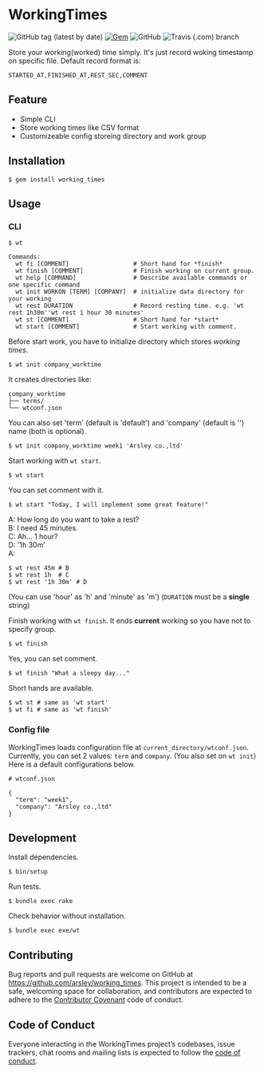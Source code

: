# WorkingTimes

![GitHub tag (latest by date)](https://img.shields.io/github/v/tag/arsley/working_times?style=flat-square)
[![Gem](https://img.shields.io/gem/v/working_times?style=flat-square)](https://rubygems.org/gems/working_times)
![GitHub](https://img.shields.io/github/license/arsley/working_times?style=flat-square)
![Travis (.com) branch](https://img.shields.io/travis/com/arsley/working_times/master?style=flat-square)

Store your working(worked) time simply.
It's just record woking timestamp on specific file.
Default record format is:

```
STARTED_AT,FINISHED_AT,REST_SEC,COMMENT
```

## Feature

- Simple CLI
- Store working times like CSV format
- Customizeable config storeing directory and work group

## Installation

```
$ gem install working_times
```

## Usage

### CLI

```
$ wt

Commands:
  wt fi [COMMENT]                  # Short hand for *finish*
  wt finish [COMMENT]              # Finish working on current group.
  wt help [COMMAND]                # Describe available commands or one specific command
  wt init WORKON [TERM] [COMPANY]  # initialize data directory for your working
  wt rest DURATION                 # Record resting time. e.g. 'wt rest 1h30m''wt rest 1 hour 30 minutes'
  wt st [COMMENT]                  # Short hand for *start*
  wt start [COMMENT]               # Start working with comment.
```

Before start work, you have to initialize directory which stores *working times*.

```
$ wt init company_worktime
```

It creates directories like:

```
company_worktime
├── terms/
└── wtconf.json
```

You can also set 'term' (default is 'default') and 'company' (default is '') name (both is optional).

```
$ wt init company_worktime week1 'Arsley co.,ltd'
```

Start working with `wt start`.

```
$ wt start
```

You can set comment with it.

```
$ wt start "Today, I will implement some great feature!"
```

A: How long do you want to take a rest? <br>
B: I need 45 minutes. <br>
C: Ah... 1 hour? <br>
D: '1h 30m' <br>
A:

```
$ wt rest 45m # B
$ wt rest 1h  # C
$ wt rest '1h 30m' # D
```

(You can use 'hour' as 'h' and 'minute' as 'm')
(`DURATION` must be a **single** string)

Finish working with `wt finish`.
It ends **current** working so you have not to specify group.

```
$ wt finish
```

Yes, you can set comment.

```
$ wt finish "What a sleepy day..."
```

Short hands are available.

```
$ wt st # same as 'wt start'
$ wt fi # same as 'wt finish'
```

### Config file

WorkingTimes loads configuration file at `current_directory/wtconf.json`.
Currently, you can set 2 values: `term` and `company`. (You also set on `wt init`)
Here is a default configurations below.

```
# wtconf.json

{
  "term": "week1",
  "company": "Arsley co.,ltd"
}
```

## Development

Install dependencies.

```
$ bin/setup
```

Run tests.

```
$ bundle exec rake
```

Check behavior without installation.

```
$ bundle exec exe/wt
```

## Contributing

Bug reports and pull requests are welcome on GitHub at https://github.com/arsley/working_times. This project is intended to be a safe, welcoming space for collaboration, and contributors are expected to adhere to the [Contributor Covenant](http://contributor-covenant.org) code of conduct.

## Code of Conduct

Everyone interacting in the WorkingTimes project’s codebases, issue trackers, chat rooms and mailing lists is expected to follow the [code of conduct](https://github.com/arsley/working_times/blob/master/CODE_OF_CONDUCT.md).
